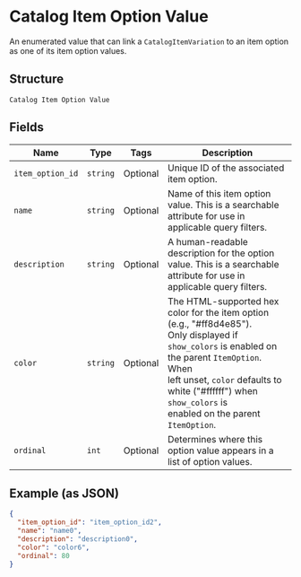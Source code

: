 
# Catalog Item Option Value

An enumerated value that can link a
`CatalogItemVariation` to an item option as one of
its item option values.

## Structure

`Catalog Item Option Value`

## Fields

| Name | Type | Tags | Description |
|  --- | --- | --- | --- |
| `item_option_id` | `string` | Optional | Unique ID of the associated item option. |
| `name` | `string` | Optional | Name of this item option value. This is a searchable attribute for use in applicable query filters. |
| `description` | `string` | Optional | A human-readable description for the option value. This is a searchable attribute for use in applicable query filters. |
| `color` | `string` | Optional | The HTML-supported hex color for the item option (e.g., "#ff8d4e85").<br>Only displayed if `show_colors` is enabled on the parent `ItemOption`. When<br>left unset, `color` defaults to white ("#ffffff") when `show_colors` is<br>enabled on the parent `ItemOption`. |
| `ordinal` | `int` | Optional | Determines where this option value appears in a list of option values. |

## Example (as JSON)

```json
{
  "item_option_id": "item_option_id2",
  "name": "name0",
  "description": "description0",
  "color": "color6",
  "ordinal": 80
}
```

